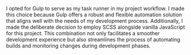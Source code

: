I opted for Gulp to serve as my task runner in my project workflow. I made this choice because Gulp offers a robust and flexible automation solution that aligns well with the needs of my development process. Additionally, I made the deliberate decision to employ SCSS alongside vanilla JavaScript for this project. This combination not only facilitates a smoother development experience but also streamlines the process of automating builds and monitoring changes during development phases.
